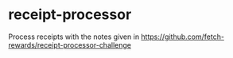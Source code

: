 # receipt-processor
Process receipts with the notes given in https://github.com/fetch-rewards/receipt-processor-challenge
